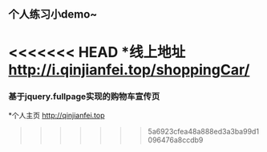## 个人练习小demo~

<<<<<<< HEAD
*线上地址 http://i.qinjianfei.top/shoppingCar/
=======
### 基于jquery.fullpage实现的购物车宣传页

*个人主页 http://qinjianfei.top
>>>>>>> 5a6923cfea48a888ed3a3ba99d1096476a8ccdb9
